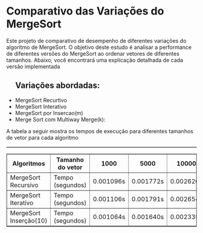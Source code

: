 <h1>Comparativo das Variações do MergeSort</h1>

<p>Este projeto de comparativo de desempenho de diferentes variações do algoritmo de MergeSort. O objetivo deste estudo é analisar a performance de diferentes versões do MergeSort ao ordenar vetores de diferentes tamanhos. Abaixo, você encontrará uma explicação detalhada de cada versão implementada</p>
<ul>
  <h2>
    Variações abordadas:
  </h2>
  <li>
    MergeSort Recurtivo
  </li>
    <li>
    MergeSort Interativo
  </li>
  <li>
    MergeSort por Insercao(m)
  </li>
  <li>
    Merge Sort com Multiway Merge(k):
  </li>
</ul>
A tabela a seguir mostra os tempos de execução para diferentes tamanhos de vetor para cada algoritmo

<table border="1">
<table border="1">
  <thead>
    <tr>
      <th>Algoritmos</th>
      <th>Tamanho do vetor</th>
      <th>1000</th>
      <th>5000</th>
      <th>10000</th>
      <th>50000</th>
      <th>100000</th>
      <th>500000</th>
      <th>1000000</th>
    </tr>
  </thead>
  <tbody>
    <tr>
      <td>MergeSort Recursivo</td>
      <td>Tempo (segundos)</td>
      <td>0.001096s</td>
      <td>0.001772s</td>
      <td>0.002626s</td>
      <td>0.010414s</td>
      <td>0.020198s</td>
      <td>0.104404s</td>
      <td>0.211197s</td>
    </tr>
    <tr>
      <td>MergeSort Iterativo</td>
      <td>Tempo (segundos)</td>
      <td>0.001106s</td>
      <td>0.001791s</td>
      <td>0.002654s</td>
      <td>0.010003s</td>
      <td>0.020381s</td>
      <td>0.099665s</td>
      <td>0.202949s</td>
    </tr>
    <tr>
      <td>MergeSort Inserção(10)</td>
      <td>Tempo (segundos)</td>
      <td>0.001064s</td>
      <td>0.001640s</td>
      <td>0.002335s</td>
      <td>0.009048s</td>
      <td>0.017866s</td>
      <td>0.081337s</td>
      <td>0.167703s</td>
    </tr>
  </tbody>
</table>

